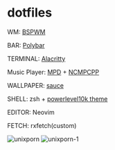 # dotfiles

WM: [BSPWM](https://github.com/baskerville/bspwm)

BAR: [Polybar](https://github.com/polybar/polybar)

TERMINAL: [Alacritty](https://github.com/alacritty/alacritty)

Music Player: [MPD](https://wiki.archlinux.org/title/Music_Player_Daemon) + [NCMPCPP](https://wiki.archlinux.org/title/ncmpcpp)

WALLPAPER: [sauce](https://www.pixiv.net/en/artworks/72189536)

SHELL: zsh + [powerlevel10k theme](https://github.com/romkatv/powerlevel10k)

EDITOR: Neovim

FETCH: rxfetch(custom)

![unixporn](https://user-images.githubusercontent.com/71889751/185803595-071682f2-0221-4ade-aef1-0b29f1ecc01f.png)
![unixporn-1](https://user-images.githubusercontent.com/71889751/185803603-3a42b492-4d20-4552-a8fe-1a42a3183858.png)
